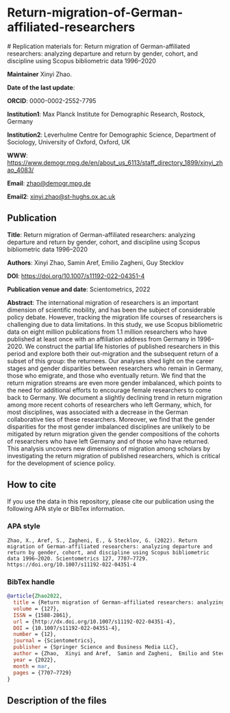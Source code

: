 # Return-migration-of-German-affiliated-researchers
﻿# Replication materials for: Return migration of German-affiliated researchers: analyzing departure and return by gender, cohort, and discipline using Scopus bibliometric data 1996–2020

**Maintainer** Xinyi Zhao.

**Date of the last update**: 

**ORCID**: 0000-0002-2552-7795

**Institution1**: Max Planck Institute for Demographic Research, Rostock, Germany

**Institution2**: Leverhulme Centre for Demographic Science, Department of Sociology, University of Oxford, Oxford, UK

**WWW**: https://www.demogr.mpg.de/en/about_us_6113/staff_directory_1899/xinyi_zhao_4083/

**Email**: zhao@demogr.mpg.de

**Email2**: xinyi.zhao@st-hughs.ox.ac.uk

## Publication
**Title**: Return migration of German-affiliated researchers: analyzing departure and return by gender, cohort, and discipline using Scopus bibliometric data 1996–2020

**Authors**: Xinyi Zhao, Samin Aref, Emilio Zagheni, Guy Stecklov 

**DOI**: https://doi.org/10.1007/s11192-022-04351-4

**Publication venue and date**: Scientometrics, 2022

**Abstract**:
The international migration of researchers is an important dimension of scientific mobility, and has been the subject of considerable policy debate. However, tracking the migration life courses of researchers is challenging due to data limitations. In this study, we use Scopus bibliometric data on eight million publications from 1.1 million researchers who have published at least once with an affiliation address from Germany in 1996–2020. We construct the partial life histories of published researchers in this period and explore both their out-migration and the subsequent return of a subset of this group: the returnees. Our analyses shed light on the career stages and gender disparities between researchers who remain in Germany, those who emigrate, and those who eventually return. We find that the return migration streams are even more gender imbalanced, which points to the need for additional efforts to encourage female researchers to come back to Germany. We document a slightly declining trend in return migration among more recent cohorts of researchers who left Germany, which, for most disciplines, was associated with a decrease in the German collaborative ties of these researchers. Moreover, we find that the gender disparities for the most gender imbalanced disciplines are unlikely to be mitigated by return migration given the gender compositions of the cohorts of researchers who have left Germany and of those who have returned. This analysis uncovers new dimensions of migration among scholars by investigating the return migration of published researchers, which is critical for the development of science policy.

## How to cite

If you use the data in this repository, please cite our publication using the following APA style or BibTex information.

### APA style

```
Zhao, X., Aref, S., Zagheni, E., & Stecklov, G. (2022). Return migration of German-affiliated researchers: analyzing departure and return by gender, cohort, and discipline using Scopus bibliometric data 1996–2020. Scientometrics 127, 7707–7729. https://doi.org/10.1007/s11192-022-04351-4
```

### BibTex handle

```BibTeX
@article{Zhao2022,
  title = {Return migration of German-affiliated researchers: analyzing departure and return by gender,  cohort,  and discipline using Scopus bibliometric data 1996–2020},
  volume = {127},
  ISSN = {1588-2861},
  url = {http://dx.doi.org/10.1007/s11192-022-04351-4},
  DOI = {10.1007/s11192-022-04351-4},
  number = {12},
  journal = {Scientometrics},
  publisher = {Springer Science and Business Media LLC},
  author = {Zhao,  Xinyi and Aref,  Samin and Zagheni,  Emilio and Stecklov,  Guy},
  year = {2022},
  month = mar,
  pages = {7707–7729}
}
```

## Description of the files
